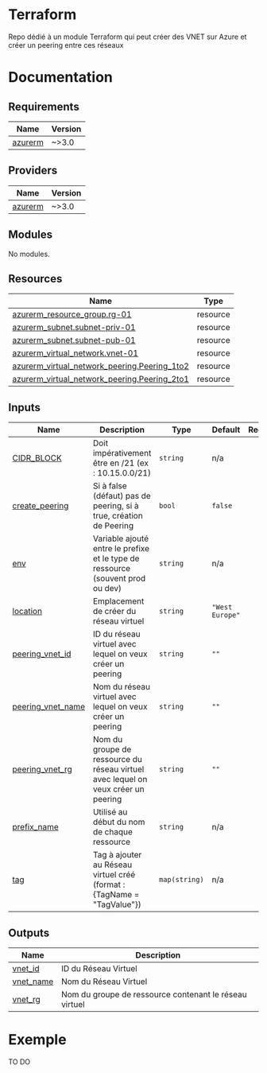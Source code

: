 # Terraform

Repo dédié à un module Terraform qui peut créer des VNET sur Azure et créer un peering entre ces réseaux

# Documentation

<!-- BEGIN_TF_DOCS -->
## Requirements

| Name | Version |
|------|---------|
| <a name="requirement_azurerm"></a> [azurerm](#requirement\_azurerm) | ~>3.0 |

## Providers

| Name | Version |
|------|---------|
| <a name="provider_azurerm"></a> [azurerm](#provider\_azurerm) | ~>3.0 |

## Modules

No modules.

## Resources

| Name | Type |
|------|------|
| [azurerm_resource_group.rg-01](https://registry.terraform.io/providers/hashicorp/azurerm/latest/docs/resources/resource_group) | resource |
| [azurerm_subnet.subnet-priv-01](https://registry.terraform.io/providers/hashicorp/azurerm/latest/docs/resources/subnet) | resource |
| [azurerm_subnet.subnet-pub-01](https://registry.terraform.io/providers/hashicorp/azurerm/latest/docs/resources/subnet) | resource |
| [azurerm_virtual_network.vnet-01](https://registry.terraform.io/providers/hashicorp/azurerm/latest/docs/resources/virtual_network) | resource |
| [azurerm_virtual_network_peering.Peering_1to2](https://registry.terraform.io/providers/hashicorp/azurerm/latest/docs/resources/virtual_network_peering) | resource |
| [azurerm_virtual_network_peering.Peering_2to1](https://registry.terraform.io/providers/hashicorp/azurerm/latest/docs/resources/virtual_network_peering) | resource |

## Inputs

| Name | Description | Type | Default | Required |
|------|-------------|------|---------|:--------:|
| <a name="input_CIDR_BLOCK"></a> [CIDR\_BLOCK](#input\_CIDR\_BLOCK) | Doit impérativement être en /21 (ex : 10.15.0.0/21) | `string` | n/a | yes |
| <a name="input_create_peering"></a> [create\_peering](#input\_create\_peering) | Si à false (défaut) pas de peering, si à true, création de Peering | `bool` | `false` | no |
| <a name="input_env"></a> [env](#input\_env) | Variable ajouté entre le prefixe et le type de ressource (souvent prod ou dev) | `string` | n/a | yes |
| <a name="input_location"></a> [location](#input\_location) | Emplacement de créer du réseau virtuel | `string` | `"West Europe"` | no |
| <a name="input_peering_vnet_id"></a> [peering\_vnet\_id](#input\_peering\_vnet\_id) | ID du réseau virtuel avec lequel on veux créer un peering | `string` | `""` | no |
| <a name="input_peering_vnet_name"></a> [peering\_vnet\_name](#input\_peering\_vnet\_name) | Nom du réseau virtuel avec lequel on veux créer un peering | `string` | `""` | no |
| <a name="input_peering_vnet_rg"></a> [peering\_vnet\_rg](#input\_peering\_vnet\_rg) | Nom du groupe de ressource du réseau virtuel avec lequel on veux créer un peering | `string` | `""` | no |
| <a name="input_prefix_name"></a> [prefix\_name](#input\_prefix\_name) | Utilisé au début du nom de chaque ressource | `string` | n/a | yes |
| <a name="input_tag"></a> [tag](#input\_tag) | Tag à ajouter au Réseau virtuel créé (format : {TagName = "TagValue"}) | `map(string)` | n/a | yes |

## Outputs

| Name | Description |
|------|-------------|
| <a name="output_vnet_id"></a> [vnet\_id](#output\_vnet\_id) | ID du Réseau Virtuel |
| <a name="output_vnet_name"></a> [vnet\_name](#output\_vnet\_name) | Nom du Réseau Virtuel |
| <a name="output_vnet_rg"></a> [vnet\_rg](#output\_vnet\_rg) | Nom du groupe de ressource contenant le réseau virtuel |
<!-- END_TF_DOCS -->

# Exemple

TO DO
